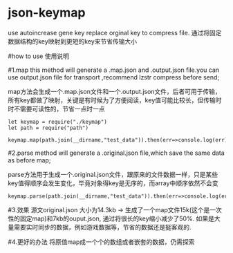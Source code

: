 # json-keymap
use autoincrease gene key replace orginal key to compress file.
通过将固定数据结构的key映射到更短的key来节省传输大小

#how to use 使用说明

#1.map this method will generate a .map.json and .output.json file.you can use output.json file for transport ,recommend lzstr compress before send; 

map方法会生成一个.map.json文件和一个.output.json文件，后者可用于传输，所有key都做了映射，关键是有时候为了方便阅读，key值可能比较长，但传输时时不需要可读性的，节省一点时一点

```
let keymap = require("./keymap")
let path = require("path")
 keymap.map(path.join(__dirname,"test_data")).then(err=>console.log(err))
```

#2.parse method will generate a .original.json file,which save the same data as before map;

parse方法用于生成一个.original.json文件，跟原来的文件数据一样，只是某些key值得顺序会发生变化，毕竟对象得key是无序的，而array中顺序依然不会变

```
keymap.parse(path.join(__dirname,"test_data")).then(err=>console.log(err))
```


#3.效果
源文original.json 大小为14.3kb -> 生成了一个map文件15k(这个是一次性的固定map)和7kb的ouput.json, 通过将很长的key缩小减少了50%. 如果是大量需要实时同步的数据，例如游戏数据等，节省的数据还是挺客观的.

#4.更好的办法
将原值map成一个个的数组或者嵌套的数据，仍需探索
